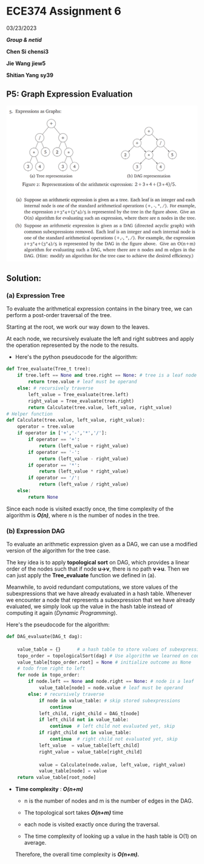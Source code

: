 # ECE374 Assignment 6

03/23/2023

***Group & netid***

**Chen Si**  	**chensi3**

**Jie Wang** 		**jiew5**

**Shitian Yang** 	**sy39**

## P5: Graph Expression Evaluation

![image-20230323145518099](./ECE374_Assignment_6_P5.assets/image-20230323145518099.png)

## Solution:

### (a) Expression Tree

To evaluate the arithmetical expression contains in the binary tree, we can perform a post-order traversal of the tree. 

Starting at the root, we work our way down to the leaves.

At each node, we recursively evaluate the left and right subtrees and apply the operation represented by the node to the results. 

- Here's the python pseudocode for the algorithm:

```python
def Tree_evaluate(Tree_t tree):
    if tree.left == None and tree.right == None: # tree is a leaf node
        return tree.value # leaf must be operand
    else: # recursively traverse 
        left_value = Tree_evaluate(tree.left)
        right_value = Tree_evaluate(tree.right)
        return Calculate(tree.value, left_value, right_value)
# Helper function
def Calculate(tree.value, left_value, right_value):
    operator = tree.value
    if operator in ['+','-','*','/']:
        if operator == '+':
            return (left_value + right_value)
        if operator == '-':
            return (left_value - right_value)
        if operator == '*':
            return (left_value * right_value)        
        if operator == '/':
            return (left_value / right_value)        
    else:
        return None 
```

Since each node is visited exactly once, the time complexity of the algorithm is ***O(n)***, where n is the number of nodes in the tree.

### (b) Expression DAG

To evaluate an arithmetic expression given as a DAG, we can use a modified version of the algorithm for the tree case. 

The key idea is to apply **topological sort** on DAG, which provides a linear order of the nodes such that if node **u->v**, there is no path **v->u**. Then we can just apply the **Tree_evaluate** function we defined in (a). 

Meanwhile, to avoid redundant computations, we store values of the subexpressions that we have already evaluated in a hash table. Whenever we encounter a node that represents a subexpression that we have already evaluated, we simply look up the value in the hash table instead of computing it again (*Dynamic Programming*).

Here's the pseudocode for the algorithm:

```python
def DAG_evaluate(DAG_t dag):
    
    value_table = {}      # a hash table to store values of subexpressions
    topo_order = topologicalSort(dag) # Use algorithm we learned on course
    value_table[topo_order.root] = None # initialize outcome as None
    # todo from right to left 
    for node in topo_order:
        if node.left == None and node.right == None: # node is a leaf 
        	value_table[node] = node.value # leaf must be operand
    	else: # recursively traverse 
        	if node in value_table: # skip stored subexpressions
            	continue  
            left_child, right_child = DAG_t[node]
            if left_child not in value_table:
                continue  # left child not evaluated yet, skip
            if right_child not in value_table:
                continue  # right child not evaluated yet, skip
            left_value  = value_table[left_child]
            right_value = value_table[right_child]
          	
            value = Calculate(node.value, left_value, right_value)
            value_table[node] = value
    return value_table[root_node]

```

- **Time complexity** : ***O(n+m)***

  - n is the number of nodes and m is the number of edges in the DAG. 

  - The topological sort takes ***O(n+m)*** time
  - each node is visited exactly once during the traversal. 

  - The time complexity of looking up a value in the hash table is O(1) on average. 

  Therefore, the overall time complexity is ***O(n+m).***





